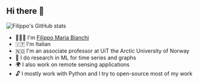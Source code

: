 ## Hi there 👋

<!--
**FilippoMB/FilippoMB** is a ✨ _special_ ✨ repository because its `README.md` (this file) appears on your GitHub profile.

Here are some ideas to get you started:

- 🔭 I’m currently working on ...
- 🌱 I’m currently learning ...
- 👯 I’m looking to collaborate on ...
- 🤔 I’m looking for help with ...
- 💬 Ask me about ...
- 📫 How to reach me: ...
- 😄 Pronouns: ...
- ⚡ Fun fact: ...
-->

![Filippo's GitHub stats](https://github-readme-stats.vercel.app/api?username=filippomb&show_icons=true&theme=tokyonight)

- 🧑🏽‍🦱 I'm [Filippo Maria Bianchi](https://sites.google.com/view/filippombianchi/home)
- 🇮🇹 I'm Italian
- 🇳🇴 I'm an associate professor at UiT the Arctic University of Norway
- 🔎 I do research in ML for time series and graphs
- 🌍 I also work on remote sensing applications
- 🔓 I mostly work with Python and I try to open-source most of my work

